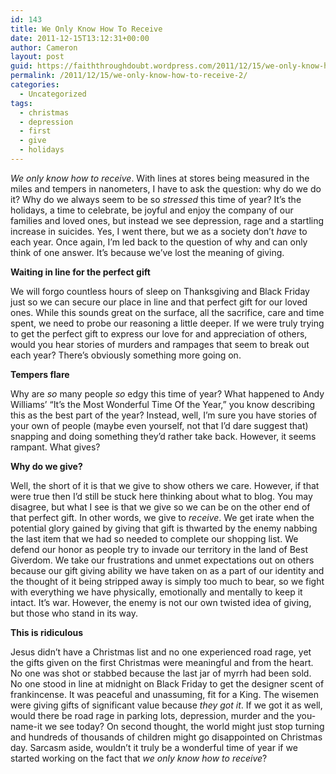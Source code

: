 ```yaml
---
id: 143
title: We Only Know How To Receive
date: 2011-12-15T13:12:31+00:00
author: Cameron
layout: post
guid: https://faiththroughdoubt.wordpress.com/2011/12/15/we-only-know-how-to-receive/
permalink: /2011/12/15/we-only-know-how-to-receive-2/
categories:
  - Uncategorized
tags:
  - christmas
  - depression
  - first
  - give
  - holidays
---
```

_We only know how to receive_. With lines at stores being measured in the miles and tempers in nanometers, I have to ask the question: why do we do it? Why do we always seem to be so _stressed_ this time of year? It’s the holidays, a time to celebrate, be joyful and enjoy the company of our families and loved ones, but instead we see depression, rage and a startling increase in suicides. Yes, I went there, but we as a society don’t _have_ to each year. Once again, I’m led back to the question of why and can only think of one answer. It’s because we’ve lost the meaning of giving.

**Waiting in line for the perfect gift**

We will forgo countless hours of sleep on Thanksgiving and Black Friday just so we can secure our place in line and that perfect gift for our loved ones. While this sounds great on the surface, all the sacrifice, care and time spent, we need to probe our reasoning a little deeper. If we were truly trying to get the perfect gift to express our love for and appreciation of others, would you hear stories of murders and rampages that seem to break out each year? There’s obviously something more going on.

**Tempers flare**

Why are _so_ many people _so_ edgy this time of year? What happened to Andy Williams’ “It’s the Most Wonderful Time Of the Year,” you know describing this as the best part of the year? Instead, well, I’m sure you have stories of your own of people (maybe even yourself, not that I’d dare suggest that) snapping and doing something they’d rather take back. However, it seems rampant. What gives?

**Why do we give?**

Well, the short of it is that we give to show others we care. However, if that were true then I’d still be stuck here thinking about what to blog. You may disagree, but what I see is that we give so we can be on the other end of that perfect gift. In other words, we give to _receive_. We get irate when the potential glory gained by giving that gift is thwarted by the enemy nabbing the last item that we had so needed to complete our shopping list. We defend our honor as people try to invade our territory in the land of Best Giverdom. We take our frustrations and unmet expectations out on others because our gift giving ability we have taken on as a part of our identity and the thought of it being stripped away is simply too much to bear, so we fight with everything we have physically, emotionally and mentally to keep it intact. It’s war. However, the enemy is not our own twisted idea of giving, but those who stand in its way.

**This is ridiculous**

Jesus didn’t have a Christmas list and no one experienced road rage, yet the gifts given on the first Christmas were meaningful and from the heart. No one was shot or stabbed because the last jar of myrrh had been sold. No one stood in line at midnight on Black Friday to get the designer scent of frankincense. It was peaceful and unassuming, fit for a King. The wisemen were giving gifts of significant value because _they got it_. If we got it as well, would there be road rage in parking lots, depression, murder and the you-name-it we see today? On second thought, the world might just stop turning and hundreds of thousands of children might go disappointed on Christmas day. Sarcasm aside, wouldn’t it truly be a wonderful time of year if we started working on the fact that _we only know how to receive_?